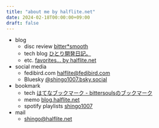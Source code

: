 ```yaml
---
title: "about me by halflite.net"
date: 2024-02-18T00:00:00+09:00
draft: false
---
```


- blog
  - disc review [bitter*smooth](https://bittersmooth.halflite.net/ "bitter*smooth")
  - tech blog [ひとり開発日記。](https://halflite.github.io/techlog/ "ひとり開発日記。")
  - etc. [favorites... by halflite.net](https://favs.halflite.net/ "favorites... by halflite.net")
- social media
  - fedibird.com [halflite@fedibird.com](https://fedibird.com/@halflite "halflite@fedibird.com")
  - Bluesky [@shingo1007.bsky.social](https://bsky.app/profile/shingo1007.bsky.social "a.k.a halflite (@shingo1007.bsky.social) — Bluesky")
- bookmark
  - tech [はてなブックマーク - bittersoulsのブックマーク](http://b.hatena.ne.jp/bittersouls/ "はてなブックマーク - bittersoulsのブックマーク")
  - memo [blog.halflite.net](http://blog.halflite.net/ "blog.halflite.net")
  - spotify playlists [shingo1007](https://open.spotify.com/user/94adu4wv5h59ykv64hed3sl7m "shingo1007")
- mail
  - [shingo@halflite.net](<mailto:shingo@halflite.net>)